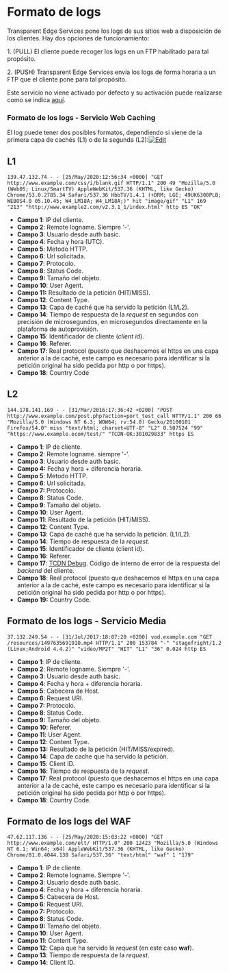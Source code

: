 # Formato de logs

Transparent Edge Services pone los logs de sus sitios web a disposición de los clientes. Hay dos opciones de funcionamiento:

1\. (PULL) El cliente puede recoger los logs en un FTP habilitado para tal propósito.

2\. (PUSH) Transparent Edge Services envía los logs de forma horaria a un FTP que el cliente pone para tal propósito.

Este servicio no viene activado por defecto y su activación puede realizarse como se indica [aquí](../dashboard/envio-de-logs.md).

### Formato de los logs - Servicio Web Caching

El log puede tener dos posibles formatos, dependiendo si viene de la primera capa de cachés (L1) o de la segunda (L2):[![Edit](https://soporte.transparentcdn.com/images/edit.png)](https://soporte.transparentcdn.com/projects/incidencias/wiki/Obtenci%C3%B3n\_de\_logs/edit?section=3)

## L1

```
139.47.132.74 - - [25/May/2020:12:56:34 +0000] "GET http://www.example.com/css/i/blank.gif HTTP/1.1" 200 49 "Mozilla/5.0 (Web0S; Linux/SmartTV) AppleWebKit/537.36 (KHTML, like Gecko) Chrome/53.0.2785.34 Safari/537.36 HbbTV/1.4.1 (+DRM; LGE; 49UK6300PLB; WEBOS4.0 05.10.45; W4_LM18A; W4_LM18A;)" hit "image/gif" "L1" 169 "213" "http://www.example2.com/v2.3.1_1/index.html" http ES "OK"
```

* **Campo 1**: IP del cliente.
* **Campo 2**: Remote logname. Siempre '-'.
* **Campo 3**: Usuario desde auth basic.
* **Campo 4**: Fecha y hora (UTC).
* **Campo 5**: Metodo HTTP.
* **Campo 6**: Url solicitada.
* **Campo 7**: Protocolo.
* **Campo 8**: Status Code.
* **Campo 9:** Tamaño del objeto.
* **Campo 10**: User Agent.
* **Campo 11:** Resultado de la petición (HIT/MISS).
* **Campo 12**: Content Type.
* **Campo 13**: Capa de caché que ha servido la petición (L1/L2).
* **Campo 14**: Tiempo de respuesta de la _request_ en segundos con precisión de microsegundos, en microsegundos directamente en la plataforma de autoprovisión.
* **Campo 15**: Identificador de cliente (_client id_).
* **Campo 16**: Referer.
* **Campo 17**: Real protocol (puesto que deshacemos el https en una capa anterior a la de caché, este campo es necesario para identificar si la petición original ha sido pedida por http o por https).
* **Campo 18**: Country Code



## L2

```
144.178.141.169 - - [31/Mar/2016:17:36:42 +0200] "POST http://www.example.com/post.php?action=port_test_call HTTP/1.1" 200 66 "Mozilla/5.0 (Windows NT 6.3; WOW64; rv:54.0) Gecko/20100101 Firefox/54.0" miss "text/html; charset=UTF-8" "L2" 0.507524 "99" "https://www.example.ecom/test/" "TCDN-OK:301029833" https ES
```

* **Campo 1**: IP de cliente.
* **Campo 2**: Remote logname. siempre '-'.
* **Campo 3**: Usuario desde auth basic.
* **Campo 4:** Fecha y hora + diferencia horaria.
* **Campo 5**: Metodo HTTP.
* **Campo 6**: Url solicitada.
* **Campo 7:** Protocolo.
* **Campo 8**: Status Code.
* **Campo 9**: Tamaño del objeto.
* **Campo 10**: User Agent.
* **Campo 11**: Resultado de la petición (HIT/MISS).
* **Campo 12**: Content Type.
* **Campo 13**: Capa de caché que ha servido la petición. (L1/L2).
* **Campo 14**: Tiempo de respuesta de la _request_.
* **Campo 15**: Identificador de cliente (client id).
* **Campo 16**: Referer.
* **Campo 17**: [TCDN Debug](broken-reference). Código de interno de error de la respuesta del _backend_ del cliente.
* **Campo 18**: Real protocol (puesto que deshacemos el https en una capa anterior a la de caché, este campo es necesario para identificar si la petición original ha sido pedida por http o por https).
* **Campo 19:** Country Code.&#x20;

## Formato de los logs - Servicio Media

```
37.132.249.54 - - [31/Jul/2017:18:07:20 +0200] vod.example.com "GET /resources/1497635691910.mp4 HTTP/1.1" 200 153784 "-" "stagefright/1.2 (Linux;Android 4.4.2)" "video/MP2T" "HIT" "L1" "36" 0.024 http ES
```

* **Campo 1**: IP de cliente.
* **Campo 2**: Remote logname. Siempre '-'.
* **Campo 3**: Usuario desde auth basic.
* **Campo 4**: Fecha y hora + diferencia horaria.
* **Campo 5**: Cabecera de Host.
* **Campo 6**: Request URI.
* **Campo 7:** Protocolo.
* **Campo 8**: Status Code.
* **Campo 9:** Tamaño del objeto.
* **Campo 10**: Referer.
* **Campo 11**: User Agent.
* **Campo 12**: Content Type.
* **Campo 13:** Resultado de la petición (HIT/MISS/expired).
* **Campo 14**: Capa de cache que ha servido la petición.
* **Campo 15**: Client ID.
* **Campo 16**: Tiempo de respuesta de la _request_.
* **Campo 17**: Real protocol (puesto que deshacemos el https en una capa anterior a la de caché, este campo es necesario para identificar si la petición original ha sido pedida por http o por https).
* **Campo 18**: Country Code.

## Formato de los logs del WAF

```
47.62.117.136 - - [25/May/2020:15:03:22 +0000] "GET http://www.example.com/elt/ HTTP/1.0" 200 12423 "Mozilla/5.0 (Windows NT 6.1; Win64; x64) AppleWebKit/537.36 (KHTML, like Gecko) Chrome/81.0.4044.138 Safari/537.36" "text/html" "waf" 1 "179"
```

* **Campo 1**: IP de cliente.
* **Campo 2**: Remote logname. Siempre '-'.
* **Campo 3**: Usuario desde auth basic.
* **Campo 4**: Fecha y hora + diferencia horaria.
* **Campo 5**: Cabecera de Host.
* **Campo 6**: Request URI.
* **Campo 7:** Protocolo.
* **Campo 8**: Status Code.
* **Campo 9:** Tamaño del objeto.
* **Campo 10**: User Agent.
* **Campo 11**: Content Type.
* **Campo 12**: Capa que ha servido la _request_ (en este caso **waf**).
* **Campo 13**: Tiempo de respuesta de la _request_.
* **Campo 14**: Client ID.
